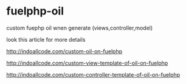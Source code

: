 fuelphp-oil
===========

custom fuephp oil wnen generate (views,controller,model)

look this article for more details

<a href="http://indoallcode.com/custom-oil-on-fuelphp">http://indoallcode.com/custom-oil-on-fuelphp</a>

<a href="http://indoallcode.com/custom-view-template-of-oil-on-fuelphp">http://indoallcode.com/custom-view-template-of-oil-on-fuelphp</a>

<a href="http://indoallcode.com/custom-controller-template-of-oil-on-fuelphp">http://indoallcode.com/custom-controller-template-of-oil-on-fuelphp</a>
